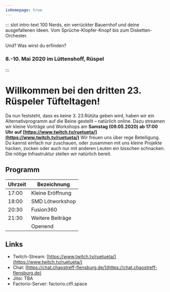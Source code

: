 ```yaml
---
isHomepage: true
---
```


::: slot intro-text
100 Nerds, ein verrückter Bauernhof und deine ausgefallenen Ideen. Vom Sprüche-Klopfer-Knopf bis zum Disketten-Orchester.   
   
Und? Was wirst du erfinden?
### 8.-10. Mai 2020 im Lüttenshoff, Rüspel
:::


# Willkommen bei den dritten 23. Rüspeler Tüfteltagen!

Da nun feststeht, dass es keine 3. 23.Rütüta geben wird, haben wir ein Alternativprogramm auf die Beine gestellt – natürlich online. Dazu streamen wir kleine Vorträge und Workshops am
**Samstag (09.05.2020) ab 17:00 Uhr**
**auf**
**[https://www.twitch.tv/ruetueta/](https://www.twitch.tv/ruetueta/)**
Wir freuen uns über rege Beteiligung. Du kannst einfach nur zuschauen, oder zusammen mit uns kleine Projekte hacken, zocken oder auch nur mit anderen Leuten ein bisschen schnacken. Die nötige Infrastruktur stellen wir natürlich bereit.

## Programm
| Uhrzeit| Bezeichnung |
|--------|-------------|
|17:00| Kleine Eröffnung|
|18:00| SMD Lötworkshop |
|20:30| Fusion360 |
|21:30| Weitere Beiträge|
||Openend|

## Links
- Twitch-Stream: [https://www.twitch.tv/ruetueta/](https://www.twitch.tv/ruetueta/)
- Chat: [https://chat.chaostreff-flensburg.de/](https://chat.chaostreff-flensburg.de)
- Jitsi: TBA
- Factorio-Server: factorio.ctfl.space

